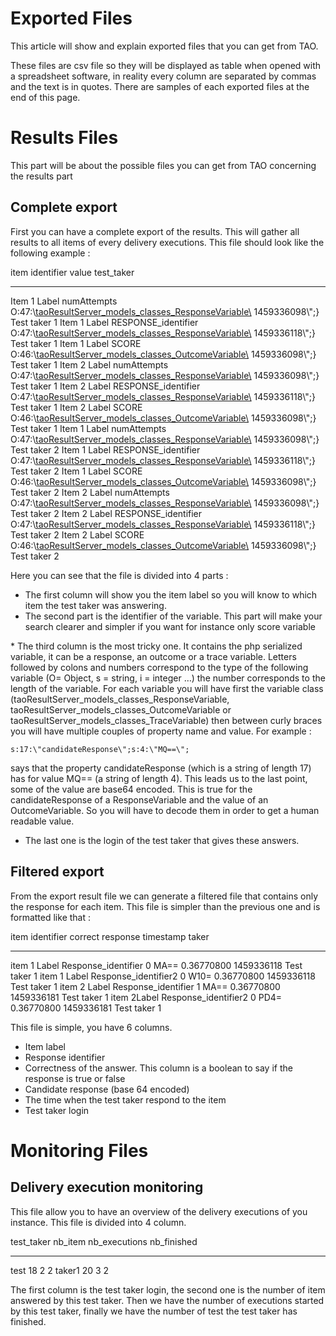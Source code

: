 <!--
created_at: '2016-03-30 15:37:11'
updated_at: '2016-03-31 09:41:49'
authors:
    - 'Antoine Robin'
tags:
    - 'Developer Guide'
-->



Exported Files
==============

This article will show and explain exported files that you can get from TAO.<br/>

These files are csv file so they will be displayed as table when opened with a spreadsheet software, in reality every column are separated by commas and the text is in quotes. There are samples of each exported files at the end of this page.

Results Files
=============

This part will be about the possible files you can get from TAO concerning the results part

Complete export
---------------

First you can have a complete export of the results. This will gather all results to all items of every delivery executions. This file should look like the following example :

  item           identifier             value                                                                                                                                                                                                                                                                                                              test_taker
  -------------- ---------------------- ------------------------------------------------------------------------------------------------------------------------------------------------------------------------------------------------------------------------------------------------------------------------------------------------------------------ --------------
  Item 1 Label   numAttempts            O:47:\\[taoResultServer_models_classes_ResponseVariable\\](../resources/6:{s:15:\"correctResponse\";s:0:\"\";s:17:\"candidateResponse\";s:4:\"MQ==\";s:10:\"identifier\";s:11:\"numAttempts\";s:11:\"cardinality\";s:6:\"single\";s:8:\"baseType\";s:7:\"integer\";s:5:\"epoch\";s:21:\"0.74728000) 1459336098\\";}          Test taker 1
  Item 1 Label   RESPONSE_identifier   O:47:\\[taoResultServer_models_classes_ResponseVariable\\](../resources/6:{s:15:\"correctResponse\";b:0;s:17:\"candidateResponse\";s:4:\"MA==\";s:10:\"identifier\";s:19:\"RESPONSE_identifier\";s:11:\"cardinality\";s:6:\"single\";s:8:\"baseType\";s:7:\"integer\";s:5:\"epoch\";s:21:\"0.36770800) 1459336118\\";}       Test taker 1
  Item 1 Label   SCORE                  O:46:\\[taoResultServer_models_classes_OutcomeVariable\\](../resources/7:{s:13:\"normalMaximum\";s:0:\"\";s:13:\"normalMinimum\";s:0:\"\";s:5:\"value\";s:4:\"MA==\";s:10:\"identifier\";s:5:\"SCORE\";s:11:\"cardinality\";s:6:\"single\";s:8:\"baseType\";s:5:\"float\";s:5:\"epoch\";s:21:\"0.76872100) 1459336098\\";}   Test taker 1
  Item 2 Label   numAttempts            O:47:\\[taoResultServer_models_classes_ResponseVariable\\](../resources/6:{s:15:\"correctResponse\";s:0:\"\";s:17:\"candidateResponse\";s:4:\"MQ==\";s:10:\"identifier\";s:11:\"numAttempts\";s:11:\"cardinality\";s:6:\"single\";s:8:\"baseType\";s:7:\"integer\";s:5:\"epoch\";s:21:\"0.74728000) 1459336098\\";}          Test taker 1
  Item 2 Label   RESPONSE_identifier   O:47:\\[taoResultServer_models_classes_ResponseVariable\\](../resources/6:{s:15:\"correctResponse\";b:0;s:17:\"candidateResponse\";s:4:\"MA==\";s:10:\"identifier\";s:19:\"RESPONSE_identifier\";s:11:\"cardinality\";s:6:\"single\";s:8:\"baseType\";s:7:\"integer\";s:5:\"epoch\";s:21:\"0.36770800) 1459336118\\";}       Test taker 1
  Item 2 Label   SCORE                  O:46:\\[taoResultServer_models_classes_OutcomeVariable\\](../resources/7:{s:13:\"normalMaximum\";s:0:\"\";s:13:\"normalMinimum\";s:0:\"\";s:5:\"value\";s:4:\"MA==\";s:10:\"identifier\";s:5:\"SCORE\";s:11:\"cardinality\";s:6:\"single\";s:8:\"baseType\";s:5:\"float\";s:5:\"epoch\";s:21:\"0.76872100) 1459336098\\";}   Test taker 1
  Item 1 Label   numAttempts            O:47:\\[taoResultServer_models_classes_ResponseVariable\\](../resources/6:{s:15:\"correctResponse\";s:0:\"\";s:17:\"candidateResponse\";s:4:\"MQ==\";s:10:\"identifier\";s:11:\"numAttempts\";s:11:\"cardinality\";s:6:\"single\";s:8:\"baseType\";s:7:\"integer\";s:5:\"epoch\";s:21:\"0.74728000) 1459336098\\";}          Test taker 2
  Item 1 Label   RESPONSE_identifier   O:47:\\[taoResultServer_models_classes_ResponseVariable\\](../resources/6:{s:15:\"correctResponse\";b:0;s:17:\"candidateResponse\";s:4:\"MA==\";s:10:\"identifier\";s:19:\"RESPONSE_identifier\";s:11:\"cardinality\";s:6:\"single\";s:8:\"baseType\";s:7:\"integer\";s:5:\"epoch\";s:21:\"0.36770800) 1459336118\\";}       Test taker 2
  Item 1 Label   SCORE                  O:46:\\[taoResultServer_models_classes_OutcomeVariable\\](../resources/7:{s:13:\"normalMaximum\";s:0:\"\";s:13:\"normalMinimum\";s:0:\"\";s:5:\"value\";s:4:\"MA==\";s:10:\"identifier\";s:5:\"SCORE\";s:11:\"cardinality\";s:6:\"single\";s:8:\"baseType\";s:5:\"float\";s:5:\"epoch\";s:21:\"0.76872100) 1459336098\\";}   Test taker 2
  Item 2 Label   numAttempts            O:47:\\[taoResultServer_models_classes_ResponseVariable\\](../resources/6:{s:15:\"correctResponse\";s:0:\"\";s:17:\"candidateResponse\";s:4:\"MQ==\";s:10:\"identifier\";s:11:\"numAttempts\";s:11:\"cardinality\";s:6:\"single\";s:8:\"baseType\";s:7:\"integer\";s:5:\"epoch\";s:21:\"0.74728000) 1459336098\\";}          Test taker 2
  Item 2 Label   RESPONSE_identifier   O:47:\\[taoResultServer_models_classes_ResponseVariable\\](../resources/6:{s:15:\"correctResponse\";b:0;s:17:\"candidateResponse\";s:4:\"MA==\";s:10:\"identifier\";s:19:\"RESPONSE_identifier\";s:11:\"cardinality\";s:6:\"single\";s:8:\"baseType\";s:7:\"integer\";s:5:\"epoch\";s:21:\"0.36770800) 1459336118\\";}       Test taker 2
  Item 2 Label   SCORE                  O:46:\\[taoResultServer_models_classes_OutcomeVariable\\](../resources/7:{s:13:\"normalMaximum\";s:0:\"\";s:13:\"normalMinimum\";s:0:\"\";s:5:\"value\";s:4:\"MA==\";s:10:\"identifier\";s:5:\"SCORE\";s:11:\"cardinality\";s:6:\"single\";s:8:\"baseType\";s:5:\"float\";s:5:\"epoch\";s:21:\"0.76872100) 1459336098\\";}   Test taker 2

Here you can see that the file is divided into 4 parts :

-   The first column will show you the item label so you will know to which item the test taker was answering.
-   The second part is the identifier of the variable. This part will make your search clearer and simpler if you want for instance only score variable

\* The third column is the most tricky one. It contains the php serialized variable, it can be a response, an outcome or a trace variable. Letters followed by colons and numbers correspond to the type of the following variable (O= Object, s = string, i = integer …) the number corresponds to the length of the variable. For each variable you will have first the variable class (taoResultServer_models_classes_ResponseVariable, taoResultServer_models_classes_OutcomeVariable or taoResultServer_models_classes_TraceVariable) then between curly braces you will have multiple couples of property name and value. For example :

    s:17:\"candidateResponse\";s:4:\"MQ==\";

says that the property candidateResponse (which is a string of length 17) has for value MQ== (a string of length 4). This leads us to the last point, some of the value are base64 encoded. This is true for the candidateResponse of a ResponseVariable and the value of an OutcomeVariable. So you will have to decode them in order to get a human readable value.

-   The last one is the login of the test taker that gives these answers.

Filtered export
---------------

From the export result file we can generate a filtered file that contains only the response for each item. This file is simpler than the previous one and is formatted like that :

  item           identifier              correct   response   timestamp               taker
  -------------- ----------------------- --------- ---------- ----------------------- --------------
  item 1 Label   Response_identifier    0         MA==       0.36770800 1459336118   Test taker 1
  item 1 Label   Response_identifier2   0         W10=       0.36770800 1459336118   Test taker 1
  item 2 Label   Response_identifier    1         MA==       0.36770800 1459336181   Test taker 1
  item 2Label    Response_identifier2   0         PD4=       0.36770800 1459336181   Test taker 1

This file is simple, you have 6 columns.

-   Item label
-   Response identifier
-   Correctness of the answer. This column is a boolean to say if the response is true or false
-   Candidate response (base 64 encoded)
-   The time when the test taker respond to the item
-   Test taker login

Monitoring Files
================

Delivery execution monitoring
-----------------------------

This file allow you to have an overview of the delivery executions of you instance. This file is divided into 4 column.

  test_taker   nb_item   nb_executions   nb_finished
  ------------- ---------- ---------------- --------------
  test          18         2                2
  taker1        20         3                2

The first column is the test taker login, the second one is the number of item answered by this test taker. Then we have the number of executions started by this test taker, finally we have the number of test the test taker has finished.


